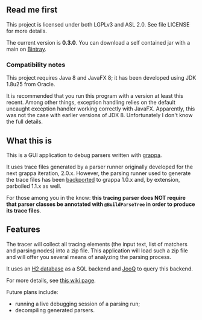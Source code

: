 ## Read me first

This project is licensed under both LGPLv3 and ASL 2.0. See file LICENSE for more details.

The current version is **0.3.0**. You can download a self contained jar with a main on
[Bintray](https://bintray.com/fge/maven/grappa-debugger/view).

### Compatibility notes

This project requires Java 8 and JavaFX 8; it has been developed using JDK 1.8u25 from Oracle.

It is recommended that you run this program with a version at least this recent. Among other things,
exception handling relies on the default uncaught exception handler working correctly with JavaFX.
Apparently, this was not the case with earlier versions of JDK 8. Unfortunately I don't know the
full details.

## What this is

This is a GUI application to debug parsers written with
[grappa](https://github.com/parboiled1/grappa).

It uses trace files generated by a parser runner originally developed for the next grappa iteration,
2.0.x. However, the parsing runner used to generate the trace files has been
[backported](https://github.com/fge/grappa-tracer-backport) to grappa 1.0.x and, by extension,
parboiled 1.1.x as well.

For those among you in the know: **this tracing parser does NOT require that parser classes be
annotated with `@BuildParseTree` in order to produce its trace files**.

## Features

The tracer will collect all tracing elements (the input text, list of matchers and parsing nodes)
into a zip file.  This application will load such a zip file and will offer you several means of
analyzing the parsing process.

It uses an [H2 database](http://h2database.com) as a SQL backend and [JooQ](http://www.jooq.org) to
query this backend.

For more details, see [this wiki
page](https://github.com/fge/grappa-debugger/wiki/Quick-overview).

Future plans include:

* running a live debugging session of a parsing run;
* decompiling generated parsers.

